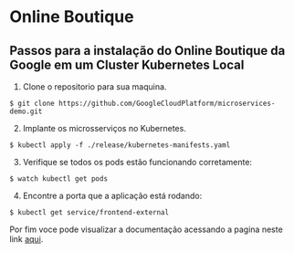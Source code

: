 # Online Boutique

## Passos para a instalação do Online Boutique da Google em um Cluster Kubernetes Local

1. Clone o repositorio para sua maquina.

`$ git clone https://github.com/GoogleCloudPlatform/microservices-demo.git`

2. Implante os microsserviços no Kubernetes. 

`$ kubectl apply -f ./release/kubernetes-manifests.yaml`

3. Verifique se todos os pods estão funcionando corretamente:

`$ watch kubectl get pods`

4. Encontre a porta que a aplicação está rodando:

`$ kubectl get service/frontend-external`


Por fim voce pode visualizar a documentação acessando a pagina neste link [aqui](https://github.com/GoogleCloudPlatform/microservices-demo).